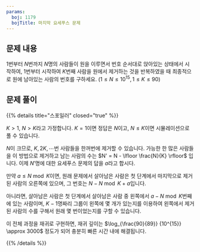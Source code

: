 ```yaml
---
params:
  boj: 1179
  bojTitle: 마지막 요세푸스 문제
---
```


## 문제 내용

1번부터 $N$번까지 $N$명의 사람들이 원을 이루면서 번호 순서대로 앉아있는 상태에서 시작하여, 1번부터 시작하여 $K$번째 사람을 원에서 제거하는 것을 반복하였을 때 최종적으로 원에 남아있는 사람의 번호를 구하세요. ($1 \le N \le 10^{15}, 1 \le K \le 90$)

## 문제 풀이

{{% details title="스포일러" closed="true" %}}

$K > 1$, $N > K$라고 가정합니다. $K = 1$이면 정답은 $N$이고, $N \le K$이면 시뮬레이션으로 풀 수 있습니다.

$N$이 크므로, $K, 2K, \cdots$번 사람들을 한꺼번에 제거할 수 있습니다. 가능한 한 많은 사람들을 이 방법으로 제거하고 남는 사람의 수는 $N' = N - \lfloor \frac{N}{K} \rfloor$ 입니다. 이제 $N'$명에 대한 요세푸스 문제의 답을 $a$라고 합시다.

만약 $a \le N \bmod K$이면, 원래 문제에서 살아남은 사람은 첫 단계에서 마지막으로 제거된 사람의 오른쪽에 있으며, 그 번호는 $N - N \bmod K + a$입니다.

아니라면, 살아남은 사람은 첫 단계에서 살아남은 사람 중 왼쪽에서 $a - N \bmod K$번째에 있는 사람이며, $K-1$명짜리 그룹이 왼쪽에 몇 개가 있는지를 이용하여 왼쪽에서 제거된 사람의 수를 구해서 원래 몇 번이었는지를 구할 수 있습니다.

이 전체 과정을 재귀로 구현하면, 재귀 깊이는 $\log_{\frac{90}{89}} {10^{15}} \approx 3000$ 정도가 되어 충분히 빠른 시간 내에 해결됩니다.

{{% /details %}}
